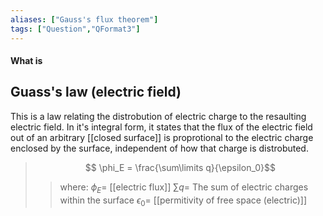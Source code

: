 ```yaml
---
aliases: ["Gauss's flux theorem"]
tags: ["Question","QFormat3"]
---
```


#### What is
## Guass's law (electric field)
This is a law relating the distrobution of electric charge to the resaulting electric field.
In it's integral form, it states that the flux of the electric field out of an arbitrary [[closed surface]] is proprotional to the electric charge enclosed by the surface, independent of how that charge is distrobuted.

> $$ \phi_E =  \frac{\sum\limits q}{\epsilon_0}$$ 
>> where:
>> $\phi_E=$ [[electric flux]] 
>> $\sum\limits q=$ The sum of electric charges within the surface
>> $\epsilon_0=$ [[permitivity of free space (electric)]]

